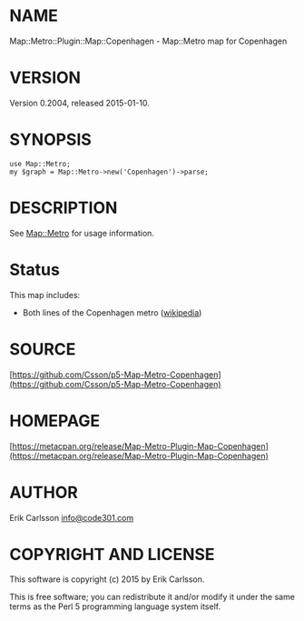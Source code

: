 # NAME

Map::Metro::Plugin::Map::Copenhagen - Map::Metro map for Copenhagen

# VERSION

Version 0.2004, released 2015-01-10.

# SYNOPSIS

    use Map::Metro;
    my $graph = Map::Metro->new('Copenhagen')->parse;

# DESCRIPTION

See [Map::Metro](https://metacpan.org/pod/Map::Metro) for usage information.

# Status

This map includes:

- Both lines of the Copenhagen metro ([wikipedia](https://en.wikipedia.org/wiki/Copenhagen_metro))

# SOURCE

[https://github.com/Csson/p5-Map-Metro-Copenhagen](https://github.com/Csson/p5-Map-Metro-Copenhagen)

# HOMEPAGE

[https://metacpan.org/release/Map-Metro-Plugin-Map-Copenhagen](https://metacpan.org/release/Map-Metro-Plugin-Map-Copenhagen)

# AUTHOR

Erik Carlsson <info@code301.com>

# COPYRIGHT AND LICENSE

This software is copyright (c) 2015 by Erik Carlsson.

This is free software; you can redistribute it and/or modify it under
the same terms as the Perl 5 programming language system itself.
